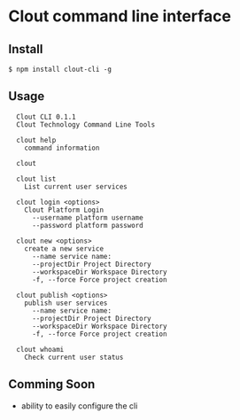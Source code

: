 Clout command line interface
===========

## Install
```
$ npm install clout-cli -g
```

## Usage
```
  Clout CLI 0.1.1
  Clout Technology Command Line Tools
  
  clout help 
    command information
  
  clout 
  
  clout list 
    List current user services
  
  clout login <options>
    Clout Platform Login
      --username platform username
      --password platform password
  
  clout new <options>
    create a new service
      --name service name:
      --projectDir Project Directory
      --workspaceDir Workspace Directory
      -f, --force Force project creation
  
  clout publish <options>
    publish user services
      --name service name:
      --projectDir Project Directory
      --workspaceDir Workspace Directory
      -f, --force Force project creation
  
  clout whoami 
    Check current user status
 ```

## Comming Soon
  - ability to easily configure the cli
